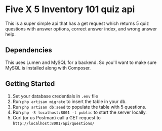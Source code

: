 # Five X 5 Inventory 101 quiz api

This is a super simple api that has a get request which returns 5 quiz questions with answer options, correct answer index, and wrong answer help.

## Dependencies

This uses Lumen and MySQL for a backend. So you'll want to make sure MySQL is installed along with Composer.

## Getting Started

1. Set your database credentials in `.env` file
1. Run `php artisan migrate` to insert the table in your db.
1. Run `php artisan db:seed` to populate the table with 5 questions.
1. Run `php -S localhost:8001 -t public` to start the server locally.
1. Curl (or us Postman) call a GET request to `http://localhost:8001/api/questions/`
